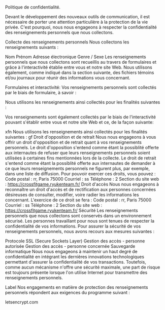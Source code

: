 Politique de confidentialité.


Devant le développement des nouveaux outils de communication, il est nécessaire de porter une attention particulière à la protection de la vie privée. C'est pourquoi, nous nous engageons à respecter la confidentialité des renseignements personnels que nous collectons.

Collecte des renseignements personnels
Nous collectons les renseignements suivants :

Nom
Prénom
Adresse électronique
Genre / Sexe
Les renseignements personnels que nous collectons sont recueillis au travers de formulaires et grâce à l'interactivité établie entre vous et notre site Web. Nous utilisons également, comme indiqué dans la section suivante, des fichiers témoins et/ou journaux pour réunir des informations vous concernant.

Formulaires  et interactivité:
Vos renseignements personnels sont collectés par le biais de formulaire, à savoir :

Nous utilisons les renseignements ainsi collectés pour les finalités suivantes :

Vos renseignements sont également collectés par le biais de l'interactivité pouvant s'établir entre vous et notre site Web et ce, de la façon suivante:

xfn
Nous utilisons les renseignements ainsi collectés pour les finalités suivantes :
gf
Droit d'opposition et de retrait
Nous nous engageons à vous offrir un droit d'opposition et de retrait quant à vos renseignements personnels.
Le droit d'opposition s'entend comme étant la possiblité offerte aux internautes de refuser que leurs renseignements personnels soient utilisées à certaines fins mentionnées lors de la collecte.
Le droit de retrait s'entend comme étant la possiblité offerte aux internautes de demander à ce que leurs renseignements personnels ne figurent plus, par exemple, dans une liste de diffusion.
Pour pouvoir exercer ces droits, vous pouvez :
Code postal : rr, Paris 75000
Courriel : ss
Téléphone : 2
Section du site web : https://crossfitgame.ryukenteam.fr/
Droit d'accès
Nous nous engageons à reconnaître un droit d'accès et de rectification aux personnes concernées désireuses de consulter, modifier, voire radier les informations les concernant.
L'exercice de ce droit se fera :
Code postal : rr, Paris 75000
Courriel : ss
Téléphone : 2
Section du site web : https://crossfitgame.ryukenteam.fr/
Sécurité
Les renseignements personnels que nous collectons sont conservés dans un environnement sécurisé. Les personnes travaillant pour nous sont tenues de respecter la confidentialité de vos informations.
Pour assurer la sécurité de vos renseignements personnels, nous avons recours aux mesures suivantes :

Protocole SSL (Secure Sockets Layer)
Gestion des accès - personne autorisée
Gestion des accès - personne concernée
Sauvegarde informatique
Nous nous engageons à maintenir un haut degré de confidentialité en intégrant les dernières innovations technologiques permettant d'assurer la confidentialité de vos transactions. Toutefois, comme aucun mécanisme n'offre une sécurité maximale, une part de risque est toujours présente lorsque l'on utilise Internet pour transmettre des renseignements personnels.

Label
Nos engagements en matière de protection des renseignements personnels répondent aux exigences du programme suivant :

letsencrypt.com